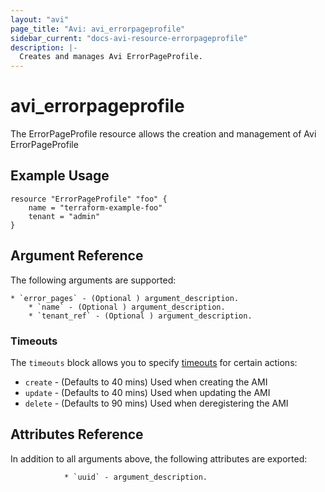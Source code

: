 ```yaml
---
layout: "avi"
page_title: "Avi: avi_errorpageprofile"
sidebar_current: "docs-avi-resource-errorpageprofile"
description: |-
  Creates and manages Avi ErrorPageProfile.
---
```


# avi_errorpageprofile

The ErrorPageProfile resource allows the creation and management of Avi ErrorPageProfile

## Example Usage

```hcl
resource "ErrorPageProfile" "foo" {
    name = "terraform-example-foo"
    tenant = "admin"
}
```

## Argument Reference

The following arguments are supported:

    * `error_pages` - (Optional ) argument_description.
        * `name` - (Optional ) argument_description.
        * `tenant_ref` - (Optional ) argument_description.
        
### Timeouts

The `timeouts` block allows you to specify [timeouts](https://www.terraform.io/docs/configuration/resources.html#timeouts) for certain actions:

* `create` - (Defaults to 40 mins) Used when creating the AMI
* `update` - (Defaults to 40 mins) Used when updating the AMI
* `delete` - (Defaults to 90 mins) Used when deregistering the AMI

## Attributes Reference

In addition to all arguments above, the following attributes are exported:

                * `uuid` - argument_description.
    
